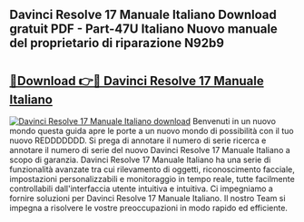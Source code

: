 ## Davinci Resolve 17 Manuale Italiano Download gratuit PDF - Part-47U Italiano Nuovo manuale del proprietario di riparazione N92b9

# <h2><a href="http://dfevqhj.blite.top/?on=Davinci+Resolve+17+Manuale+Italiano">🔗Download 👉🔴 Davinci Resolve 17 Manuale Italiano</a></h2>

[![Davinci Resolve 17 Manuale Italiano download](https://i.imgur.com/lujVjoI.png)](http://dfevqhj.blite.top/?on=Davinci+Resolve+17+Manuale+Italiano)
Benvenuti in un nuovo mondo questa guida apre le porte a un nuovo mondo di possibilità con il tuo nuovo REDDDDDDD. Si prega di annotare il numero di serie ricerca e annotare il numero di serie del nuovo Davinci Resolve 17 Manuale Italiano a scopo di garanzia. Davinci Resolve 17 Manuale Italiano ha una serie di funzionalità avanzate tra cui rilevamento di oggetti, riconoscimento facciale, impostazioni personalizzabili e monitoraggio in tempo reale, tutte facilmente controllabili dall'interfaccia utente intuitiva e intuitiva. Ci impegniamo a fornire soluzioni per Davinci Resolve 17 Manuale Italiano. Il nostro Team si impegna a risolvere le vostre preoccupazioni in modo rapido ed efficiente.
